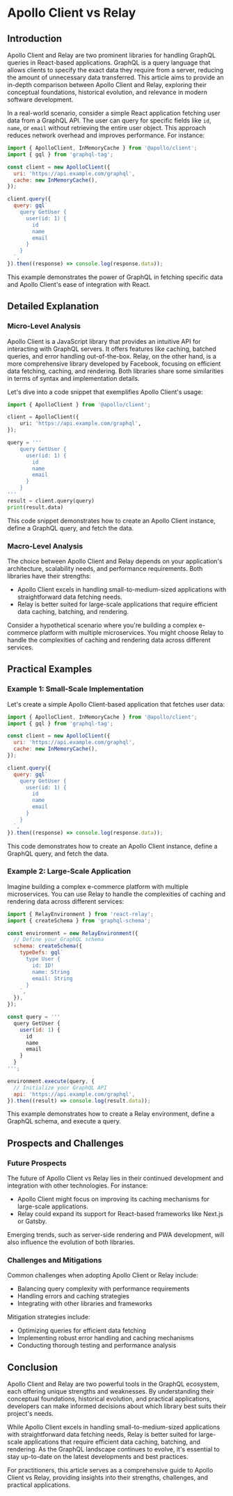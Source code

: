 # Apollo Client vs Relay
## Introduction

Apollo Client and Relay are two prominent libraries for handling GraphQL queries in React-based applications. GraphQL is a query language that allows clients to specify the exact data they require from a server, reducing the amount of unnecessary data transferred. This article aims to provide an in-depth comparison between Apollo Client and Relay, exploring their conceptual foundations, historical evolution, and relevance in modern software development.

In a real-world scenario, consider a simple React application fetching user data from a GraphQL API. The user can query for specific fields like `id`, `name`, or `email` without retrieving the entire user object. This approach reduces network overhead and improves performance. For instance:

```javascript
import { ApolloClient, InMemoryCache } from '@apollo/client';
import { gql } from 'graphql-tag';

const client = new ApolloClient({
  uri: 'https://api.example.com/graphql',
  cache: new InMemoryCache(),
});

client.query({
  query: gql`
    query GetUser {
      user(id: 1) {
        id
        name
        email
      }
    }
  `,
}).then((response) => console.log(response.data));
```

This example demonstrates the power of GraphQL in fetching specific data and Apollo Client's ease of integration with React.

## Detailed Explanation

### Micro-Level Analysis

Apollo Client is a JavaScript library that provides an intuitive API for interacting with GraphQL servers. It offers features like caching, batched queries, and error handling out-of-the-box. Relay, on the other hand, is a more comprehensive library developed by Facebook, focusing on efficient data fetching, caching, and rendering. Both libraries share some similarities in terms of syntax and implementation details.

Let's dive into a code snippet that exemplifies Apollo Client's usage:

```python
import { ApolloClient } from '@apollo/client';

client = ApolloClient({
    uri: 'https://api.example.com/graphql',
});

query = '''
    query GetUser {
      user(id: 1) {
        id
        name
        email
      }
    }
'''
result = client.query(query)
print(result.data)
```

This code snippet demonstrates how to create an Apollo Client instance, define a GraphQL query, and fetch the data.

### Macro-Level Analysis

The choice between Apollo Client and Relay depends on your application's architecture, scalability needs, and performance requirements. Both libraries have their strengths:

* Apollo Client excels in handling small-to-medium-sized applications with straightforward data fetching needs.
* Relay is better suited for large-scale applications that require efficient data caching, batching, and rendering.

Consider a hypothetical scenario where you're building a complex e-commerce platform with multiple microservices. You might choose Relay to handle the complexities of caching and rendering data across different services.

## Practical Examples

### Example 1: Small-Scale Implementation

Let's create a simple Apollo Client-based application that fetches user data:

```javascript
import { ApolloClient, InMemoryCache } from '@apollo/client';
import { gql } from 'graphql-tag';

const client = new ApolloClient({
  uri: 'https://api.example.com/graphql',
  cache: new InMemoryCache(),
});

client.query({
  query: gql`
    query GetUser {
      user(id: 1) {
        id
        name
        email
      }
    }
  `,
}).then((response) => console.log(response.data));
```

This code demonstrates how to create an Apollo Client instance, define a GraphQL query, and fetch the data.

### Example 2: Large-Scale Application

Imagine building a complex e-commerce platform with multiple microservices. You can use Relay to handle the complexities of caching and rendering data across different services:

```javascript
import { RelayEnvironment } from 'react-relay';
import { createSchema } from 'graphql-schema';

const environment = new RelayEnvironment({
  // Define your GraphQL schema
  schema: createSchema({
    typeDefs: gql`
      type User {
        id: ID!
        name: String
        email: String
      }
    `,
  }),
});

const query = '''
  query GetUser {
    user(id: 1) {
      id
      name
      email
    }
  }
''';

environment.execute(query, {
  // Initialize your GraphQL API
  api: 'https://api.example.com/graphql',
}).then((result) => console.log(result.data));
```

This example demonstrates how to create a Relay environment, define a GraphQL schema, and execute a query.

## Prospects and Challenges

### Future Prospects

The future of Apollo Client vs Relay lies in their continued development and integration with other technologies. For instance:

* Apollo Client might focus on improving its caching mechanisms for large-scale applications.
* Relay could expand its support for React-based frameworks like Next.js or Gatsby.

Emerging trends, such as server-side rendering and PWA development, will also influence the evolution of both libraries.

### Challenges and Mitigations

Common challenges when adopting Apollo Client or Relay include:

* Balancing query complexity with performance requirements
* Handling errors and caching strategies
* Integrating with other libraries and frameworks

Mitigation strategies include:

* Optimizing queries for efficient data fetching
* Implementing robust error handling and caching mechanisms
* Conducting thorough testing and performance analysis

## Conclusion

Apollo Client and Relay are two powerful tools in the GraphQL ecosystem, each offering unique strengths and weaknesses. By understanding their conceptual foundations, historical evolution, and practical applications, developers can make informed decisions about which library best suits their project's needs.

While Apollo Client excels in handling small-to-medium-sized applications with straightforward data fetching needs, Relay is better suited for large-scale applications that require efficient data caching, batching, and rendering. As the GraphQL landscape continues to evolve, it's essential to stay up-to-date on the latest developments and best practices.

For practitioners, this article serves as a comprehensive guide to Apollo Client vs Relay, providing insights into their strengths, challenges, and practical applications.